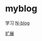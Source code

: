 # myblog

学习 [N-blog](https://github.com/nswbmw/N-blog)

[扩展](https://github.com/Wosoly/myblog/wiki)
